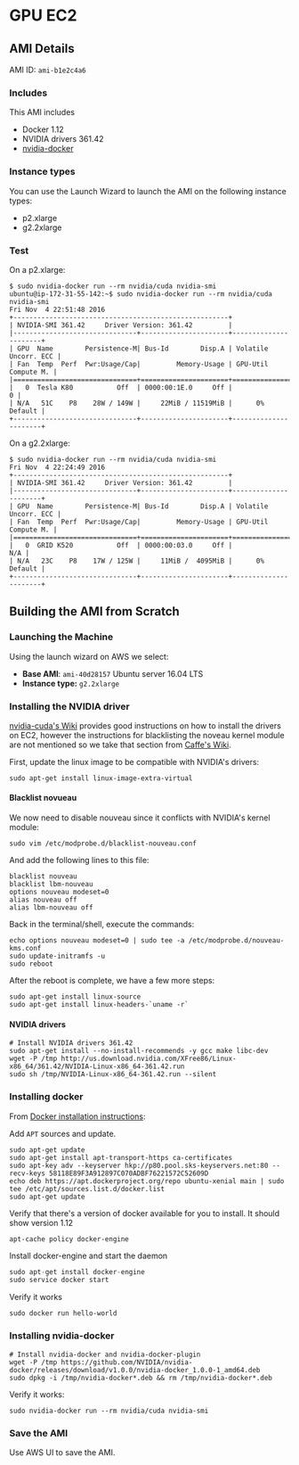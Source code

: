 
# GPU EC2

## AMI Details
AMI ID: ``ami-b1e2c4a6``

### Includes

This AMI includes
- Docker 1.12
- NVIDIA drivers 361.42
- [nvidia-docker](https://github.com/NVIDIA/nvidia-docker)

### Instance types

You can use the Launch Wizard to launch the AMI on the following instance types:

- p2.xlarge
- g2.2xlarge

### Test

On a p2.xlarge:
```
$ sudo nvidia-docker run --rm nvidia/cuda nvidia-smi
ubuntu@ip-172-31-55-142:~$ sudo nvidia-docker run --rm nvidia/cuda nvidia-smi
Fri Nov  4 22:51:48 2016       
+------------------------------------------------------+                       
| NVIDIA-SMI 361.42     Driver Version: 361.42         |                       
|-------------------------------+----------------------+----------------------+
| GPU  Name        Persistence-M| Bus-Id        Disp.A | Volatile Uncorr. ECC |
| Fan  Temp  Perf  Pwr:Usage/Cap|         Memory-Usage | GPU-Util  Compute M. |
|===============================+======================+======================|
|   0  Tesla K80           Off  | 0000:00:1E.0     Off |                    0 |
| N/A   51C    P8    28W / 149W |     22MiB / 11519MiB |      0%      Default |
+-------------------------------+----------------------+----------------------+
```

On a g2.2xlarge:
```
$ sudo nvidia-docker run --rm nvidia/cuda nvidia-smi
Fri Nov  4 22:24:49 2016       
+------------------------------------------------------+                       
| NVIDIA-SMI 361.42     Driver Version: 361.42         |                       
|-------------------------------+----------------------+----------------------+
| GPU  Name        Persistence-M| Bus-Id        Disp.A | Volatile Uncorr. ECC |
| Fan  Temp  Perf  Pwr:Usage/Cap|         Memory-Usage | GPU-Util  Compute M. |
|===============================+======================+======================|
|   0  GRID K520           Off  | 0000:00:03.0     Off |                  N/A |
| N/A   23C    P8    17W / 125W |     11MiB /  4095MiB |      0%      Default |
+-------------------------------+----------------------+----------------------+
```



## Building the AMI from Scratch

### Launching the Machine
Using the launch wizard on AWS  we select:
- **Base AMI**: ``ami-40d28157`` Ubuntu server 16.04 LTS 
- **Instance type:** ``g2.2xlarge``

### Installing the NVIDIA driver

[nvidia-cuda's Wiki](https://github.com/NVIDIA/nvidia-docker/wiki/Deploy-on-Amazon-EC2) provides good instructions
on how to install the drivers on EC2, however the instructions for blacklisting the noveau kernel module are not mentioned
so we take that section from 
[Caffe's Wiki](https://github.com/BVLC/caffe/wiki/Install-Caffe-on-EC2-from-scratch-(Ubuntu,-CUDA-7,-cuDNN-3)#installing-the-nvidia-drivers).

First, update the linux image to be compatible with NVIDIA's drivers:
```
sudo apt-get install linux-image-extra-virtual
```
#### Blacklist novueau
We now need to disable nouveau since it conflicts with NVIDIA's kernel module:
```
sudo vim /etc/modprobe.d/blacklist-nouveau.conf
```

And add the following lines to this file:
```
blacklist nouveau
blacklist lbm-nouveau
options nouveau modeset=0
alias nouveau off
alias lbm-nouveau off
```
Back in the terminal/shell, execute the commands:
```Shell
echo options nouveau modeset=0 | sudo tee -a /etc/modprobe.d/nouveau-kms.conf
sudo update-initramfs -u
sudo reboot
```

After the reboot is complete, we have a few more steps:
```Shell
sudo apt-get install linux-source
sudo apt-get install linux-headers-`uname -r`
```

#### NVIDIA drivers
```
# Install NVIDIA drivers 361.42
sudo apt-get install --no-install-recommends -y gcc make libc-dev
wget -P /tmp http://us.download.nvidia.com/XFree86/Linux-x86_64/361.42/NVIDIA-Linux-x86_64-361.42.run
sudo sh /tmp/NVIDIA-Linux-x86_64-361.42.run --silent
```

### Installing docker
From [Docker installation instructions](https://docs.docker.com/engine/installation/linux/ubuntulinux/):

Add ``APT`` sources and update.
```
sudo apt-get update
sudo apt-get install apt-transport-https ca-certificates
sudo apt-key adv --keyserver hkp://p80.pool.sks-keyservers.net:80 --recv-keys 58118E89F3A912897C070ADBF76221572C52609D
echo deb https://apt.dockerproject.org/repo ubuntu-xenial main | sudo tee /etc/apt/sources.list.d/docker.list 
sudo apt-get update
```
Verify that there's a version of docker available for you to install. It should show  version 1.12
```
apt-cache policy docker-engine
```
Install docker-engine and start the daemon
```s
sudo apt-get install docker-engine
sudo service docker start
```
Verify it works
```
sudo docker run hello-world
```

### Installing nvidia-docker

```
# Install nvidia-docker and nvidia-docker-plugin
wget -P /tmp https://github.com/NVIDIA/nvidia-docker/releases/download/v1.0.0/nvidia-docker_1.0.0-1_amd64.deb
sudo dpkg -i /tmp/nvidia-docker*.deb && rm /tmp/nvidia-docker*.deb
```
Verify it works:
```
sudo nvidia-docker run --rm nvidia/cuda nvidia-smi
```


### Save the AMI

Use AWS UI to save the AMI.
